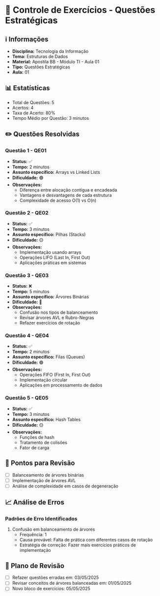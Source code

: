 # 📘 Controle de Exercícios - Questões Estratégicas

## ℹ️ Informações
- **Disciplina:** Tecnologia da Informação
- **Tema:** Estruturas de Dados
- **Material:** Apostila BB - Módulo TI - Aula 01
- **Tipo:** Questões Estratégicas
- **Aula:** 01

## 📊 Estatísticas
- Total de Questões: 5
- Acertos: 4
- Taxa de Acerto: 80%
- Tempo Médio por Questão: 3 minutos

## ✏️ Questões Resolvidas

### Questão 1 - QE01
- **Status:** ✅
- **Tempo:** 2 minutos
- **Assunto específico:** Arrays vs Linked Lists
- **Dificuldade:** 🟢
- **Observações:**
  - Diferença entre alocação contígua e encadeada
  - Vantagens e desvantagens de cada estrutura
  - Complexidade de acesso O(1) vs O(n)

### Questão 2 - QE02
- **Status:** ✅
- **Tempo:** 3 minutos
- **Assunto específico:** Pilhas (Stacks)
- **Dificuldade:** 🟡
- **Observações:**
  - Implementação usando arrays
  - Operações LIFO (Last In, First Out)
  - Aplicações práticas em sistemas

### Questão 3 - QE03
- **Status:** ❌
- **Tempo:** 5 minutos
- **Assunto específico:** Árvores Binárias
- **Dificuldade:** 🔴
- **Observações:**
  - Confusão nos tipos de balanceamento
  - Revisar árvores AVL e Rubro-Negras
  - Refazer exercícios de rotação

### Questão 4 - QE04
- **Status:** ✅
- **Tempo:** 2 minutos
- **Assunto específico:** Filas (Queues)
- **Dificuldade:** 🟢
- **Observações:**
  - Operações FIFO (First In, First Out)
  - Implementação circular
  - Aplicações em processamento de dados

### Questão 5 - QE05
- **Status:** ✅
- **Tempo:** 3 minutos
- **Assunto específico:** Hash Tables
- **Dificuldade:** 🟡
- **Observações:**
  - Funções de hash
  - Tratamento de colisões
  - Fator de carga

## 🎯 Pontos para Revisão
- [ ] Balanceamento de árvores binárias
- [ ] Implementação de árvores AVL
- [ ] Análise de complexidade em casos de degeneração

## 📈 Análise de Erros
### Padrões de Erro Identificados
1. Confusão em balanceamento de árvores
   - Frequência: 1
   - Causa provável: Falta de prática com diferentes casos de rotação
   - Estratégia de correção: Fazer mais exercícios práticos de implementação

## 🔄 Plano de Revisão
- [ ] Refazer questões erradas em: 03/05/2025
- [ ] Revisar conceitos de árvores balanceadas em: 01/05/2025
- [ ] Novo bloco de exercícios: 05/05/2025